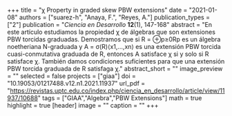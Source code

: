 +++
title = "χ Property in graded skew PBW extensions"
date = "2021-01-08"
authors = ["suarez-h", "Anaya, F.", "Reyes, A."]
publication_types = ["2"]
publication = "*Ciencia en Desarrollo* **12**(1), 147-168"
abstract = "En este artículo estudiamos la propiedad χ de álgebras que son extensiones PBW torcidas graduadas. Demostramos que si R = ⊕p≥0Rp es un álgebra noetheriana N-graduada y A = σ(R)⟨x1,...,xn⟩ es una extensión PBW torcida cuasi-conmutativa graduada de R, entonces A satisface χ si y solo si R satisface χ. También damos condiciones suficientes para que una extensión PBW torcida graduada de R satisfaga χ."
abstract_short = ""
image_preview = ""
selected = false
projects = ["giaa"]
doi = "10.19053/01217488.v12.n1.2021.11937"
url_pdf = "https://revistas.uptc.edu.co/index.php/ciencia_en_desarrollo/article/view/11937/10688"
tags = ["GIAA","Algebra","PBW Extensions"]
math = true
highlight = true
[header]
image = ""
caption = ""
+++
